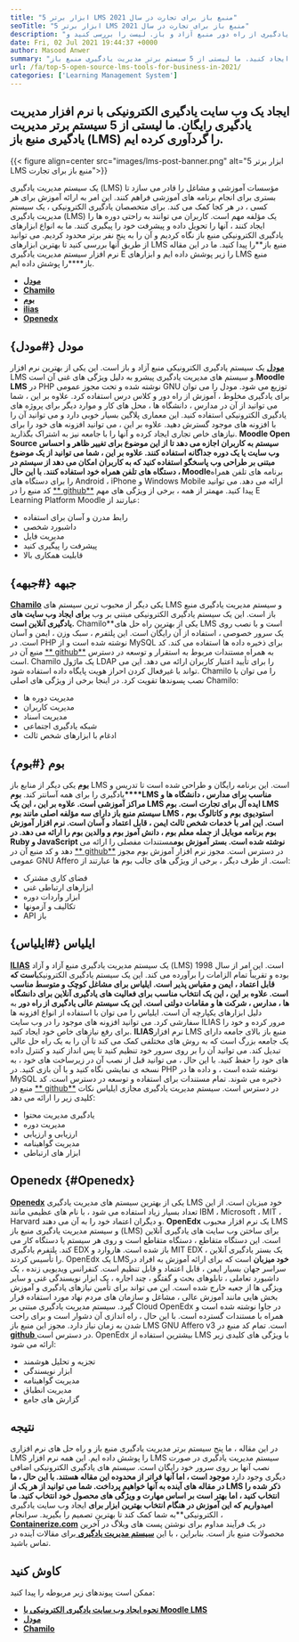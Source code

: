 ```yaml
---
title: "5 ابزار برتر LMS منبع باز برای تجارت در سال 2021" 
seoTitle: "5 ابزار برتر LMS منبع باز برای تجارت در سال 2021" 
description: "ایجاد یک وب سایت یادگیری الکترونیکی با یک سیستم یادگیری از راه دور منبع آزاد و باز. لیست را بررسی کنید و LMS یادگیری الکترونیکی مناسب را برای تجارت انتخاب کنید." 
date: Fri, 02 Jul 2021 19:44:37 +0000
author: Masood Anwer
summary: "یک وب سایت یادگیری الکترونیکی با نرم افزار مدیریت یادگیری رایگان ایجاد کنید. ما لیستی از 5 سیستم برتر مدیریت یادگیری منبع باز (LMS) را گردآوری کرده ایم." 
url: /fa/top-5-open-source-lms-tools-for-business-in-2021/
categories: ['Learning Management System']
---
```


## ایجاد یک وب سایت یادگیری الکترونیکی با نرم افزار مدیریت یادگیری رایگان. ما لیستی از 5 سیستم برتر مدیریت یادگیری منبع باز (LMS) را گردآوری کرده ایم.

{{< figure align=center src="images/lms-post-banner.png" alt="5 ابزار برتر LMS منبع باز برای تجارت">}}

یک سیستم مدیریت یادگیری (LMS) مؤسسات آموزشی و مشاغل را قادر می سازد تا بستری برای انجام برنامه های آموزشی فراهم کنند. این امر به ارائه آموزش برای هر کسی ، در هر کجا کمک می کند. برای متخصصان یادگیری الکترونیکی ، یک سیستم مدیریت یادگیری (LMS) یک مؤلفه مهم است. کاربران می توانند به راحتی دوره ها را ایجاد کنند ، آنها را تحویل داده و پیشرفت خود را پیگیری کنند. ما به انواع ابزارهای یادگیری الکترونیکی منبع باز نگاه کردیم و آن را به پنج نفر برتر محدود کردیم. می توانید از طریق آنها بررسی کنید تا بهترین ابزارهای LMS منبع باز**را پیدا کنید.
ما در این مقاله نرم افزار سیستم مدیریت یادگیری E را زیر پوشش داده ایم و ابزارهای LMS منبع باز****را پوشش داده ایم.
* [ **مودل** ][1]
* [ **Chamilo** ][2]
* [ **بوم** ][3]
* [ **ilias** ][4]
* [ **Openedx** ][5]

## مودل {#مودل}

[ **مودل**][6] یک سیستم یادگیری الکترونیکی منبع آزاد و باز است. این یکی از بهترین نرم افزار LMS و سیستم های مدیریت یادگیری پیشرو به دلیل ویژگی های غنی آن است.**Moodle LMS** در PHP نوشته شده و تحت مجوز عمومی GNU توزیع می شود. مودل را می توان برای یادگیری مخلوط ، آموزش از راه دور و کلاس درس استفاده کرد. علاوه بر این ، شما می توانید از آن در مدارس ، دانشگاه ها ، محل های کار و موارد دیگر برای پروژه های یادگیری الکترونیکی استفاده کنید. این معماری پلاگین بسیار خوبی دارد و می توانید آن را با افزونه های موجود گسترش دهید. علاوه بر این ، می توانید افزونه های خود را برای نیازهای خاص تجاری ایجاد کرده و آنها را با جامعه نیز به اشتراک بگذارید.
**Moodle Open Source **سیستم به کاربران اجازه می دهد تا از این موضوع برای تغییر ظاهر و احساس وب سایت یا یک دوره جداگانه استفاده کنند. علاوه بر این ، شما می توانید از یک موضوع مبتنی بر طراحی وب پاسخگو استفاده کنید که به کاربران امکان می دهد از سیستم در دستگاه های تلفن همراه خود استفاده کنند. با این حال ،** Moodle**برنامه های تلفن همراه را برای دستگاه های Android ، iPhone و Windows Mobile ارائه می دهد. می توانید کد منبع را در [** github**][7] پیدا کنید.
مهمتر از همه ، برخی از ویژگی های مهم E Learning Platform Moodle عبارتند از:
  * رابط مدرن و آسان برای استفاده
  * داشبورد شخصی
  * مدیریت فایل
  * پیشرفت را پیگیری کنید
  * قابلیت همکاری بالا

## جبهه {#جبهه}

[ **Chamilo**][8] یکی دیگر از محبوب ترین سیستم های LMS و سیستم مدیریت یادگیری منبع باز است. این یک سیستم یادگیری الکترونیکی مبتنی بر وب **برای ایجاد وب سایت های یادگیری آنلاین است.** Chamilo**یکی از بهترین راه حل های LMS است و با نصب روی یک سرور خصوصی ، استفاده از آن رایگان است. این پلتفرم ، سبک وزن ، ایمن و آسان است. در PHP نوشته شده است و از MySQL برای ذخیره داده ها استفاده می کند. کد منبع آن در [** github**][9] به همراه مستندات مربوط به استقرار و توسعه در دسترس است. Chamilo یک ماژول LDAP را برای تأیید اعتبار کاربران ارائه می دهد. این می تواند با غیرفعال کردن احراز هویت پایگاه داده استفاده شود. Chamilo را می توان با نصب پسوندها تقویت کرد.
در اینجا برخی از ویژگی های اصلی Chamilo:
  * مدیریت دوره ها
  * مدیریت کاربران
  * مدیریت اسناد
  * شبکه یادگیری اجتماعی
  * ادغام با ابزارهای شخص ثالث

## بوم {#بوم}

[ **بوم**][10] یکی دیگر از منابع باز LMS است. این برنامه رایگان و طراحی شده است تا تدریس و یادگیری را برای همه آسانتر کند. **بوم****LMS مناسب برای مدارس **، دانشگاه ها و مراکز آموزشی است. علاوه بر این ، این یک LMS ایده آل برای تجارت است.** بوم LMS **سیستم منبع باز دارای سه مؤلفه اصلی مانند بوم LMS ، استودیوی بوم و کاتالوگ بوم است. این امر با خدمات شخص ثالث ایمن ، قابل اعتماد و آسان است.** نرم افزار آموزش بوم **برنامه موبایل از جمله معلم بوم ، دانش آموز بوم و والدین بوم را ارائه می دهد. در Ruby و JavaScript نوشته شده است.** بستر آموزش بوم**مستندات مفصلی را ارائه می دهد و کد منبع آن در [** github**][11] در دسترس است. مجوز نرم افزار آموزش بوم مجوز عمومی GNU Affero است.
از طرف دیگر ، برخی از ویژگی های جالب بوم ها عبارتند از:
  * فضای کاری مشترک
  * ابزارهای ارتباطی غنی
  * ابزار واردات دوره
  * تکالیف و آزمونها
  * API باز

## ایلیاس {#ایلیاس}

[ **ILIAS**][12] یک سیستم مدیریت یادگیری منبع آزاد و آزاد (LMS) است. این امر از سال 1998 بوده و تقریباً تمام الزامات را برآورده می کند. این یک سیستم یادگیری الکترونیکی**است که قابل اعتماد ، ایمن و مقیاس پذیر است. ایلیاس برای مشاغل کوچک و متوسط ​​مناسب است. علاوه بر این ، این یک انتخاب مناسب برای فعالیت های یادگیری آنلاین برای دانشگاه ها ، مدارس ، شرکت ها و مقامات دولتی است. این یک سیستم عالی یادگیری از راه دور** به دلیل ابزارهای یکپارچه آن است. ایلیاس را می توان با استفاده از انواع افزونه ها سفارشی کرد. می توانید افزونه های موجود را در وب سایت ILIAS مرور کرده و خود را برای رفع نیازهای خاص خود ایجاد کنید.
**ILIAS**نرم افزار LMS منبع باز بالای جامعه دارای یک جامعه بزرگ است که به روش های مختلفی کمک می کند تا آن را به یک راه حل عالی تبدیل کند. می توانید آن را بر روی سرور خود تنظیم کنید تا پس انداز کنید و کنترل داده های خود را حفظ کنید. با این حال ، می توانید قبل از نصب آن در زیرساخت های خود ، به نسخه ی نمایشی نگاه کنید و با آن بازی کنید. در PHP نوشته شده است ، و داده ها در MySQL ذخیره می شوند. تمام مستندات برای استفاده و توسعه در دسترس است. کد منبع در [** github**][13] در دسترس است.
سیستم مدیریت یادگیری مجازی ایلیاس نکات کلیدی زیر را ارائه می دهد:
  * یادگیری مدیریت محتوا
  * مدیریت دوره
  * ارزیابی و ارزیابی
  * مدیریت گواهینامه
  * ابزار های ارتباطی

## Openedx {#Openedx}

[ **Openedx**][14] یکی از بهترین سیستم های مدیریت یادگیری LMS خود میزبان است. از این تعداد بسیار زیاد استفاده می شود ، با نام های عظیمی مانند IBM ، Microsoft ، MIT ، Harvard و دیگران اعتماد خود را به آن می دهند. **OpenEdx** یک نرم افزار محبوب LMS و سیستم مدیریت یادگیری منبع باز (LMS) برای ساختن وب سایت های یادگیری آنلاین است. این دستگاه متقاطع ، دستگاه متقاطع است و روی هر سیستم یا دستگاه کار می کند. پلتفرم یادگیری EDX باز شده است. هاروارد و MIT EDX ، یک بستر یادگیری آنلاین را تأسیس کردند. OpenEdx یک LMS**خود میزبان** است که برای ارائه آموزش به افراد در سراسر جهان بسیار ایمن ، قابل اعتماد و قابل تنظیم است.
کنفرانس ویدیویی زنده ، یک داشبورد تعاملی ، تابلوهای بحث و گفتگو ، چند اجاره ، یک ابزار نویسندگی غنی و سایر ویژگی ها از جعبه خارج شده است. این می تواند برای تأمین نیازهای یادگیری و آموزش بخش هایی مانند آموزش عالی ، مشاغل و سازمان های مردم نهاد مورد استفاده قرار گیرد. سیستم مدیریت یادگیری مبتنی بر Cloud OpenEdx در جاوا نوشته شده است و همراه با مستندات گسترده است. با این حال ، راه اندازی آن دشوار است و برای راحت شدن به زمان نیاز دارد. مجوز این منبع باز LMS GNU Affero v3 است. تمام کد منبع در [ **github** ][15] در دسترس است.
OpenEdx بیشترین استفاده از LMS با ویژگی های کلیدی زیر ارائه می شود:
  * تجزیه و تحلیل هوشمند
  * ابزار نویسندگی
  * مدیریت گواهینامه
  * مدیریت انطباق
  * گزارش های جامع

## نتیجه
در این مقاله ، ما پنج سیستم برتر مدیریت یادگیری منبع باز و راه حل های نرم افزاری LMS را پوشش داده ایم. این همه نرم افزار LMS سیستم مدیریت یادگیری در صورت نصب آنها بر روی سرور خود رایگان است. سیستم های یادگیری الکترونیکی اضافی دیگری وجود دارد **موجود است ، اما آنها فراتر از محدوده این مقاله هستند. با این حال ، ما در مقاله های آینده به آنها خواهیم پرداخت. شما می توانید از هر یک از LMS ذکر شده را انتخاب کنید ، اما بهتر است بر اساس مهارت و ویژگی های محصول خود انتخاب کنید. ما امیدواریم که این آموزش در هنگام انتخاب بهترین ابزار برای** ایجاد وب سایت یادگیری الکترونیکی**به شما کمک کند تا بهترین تصمیم را بگیرید.
سرانجام ، [ **Containerize.com**][16] در یک فرآیند مداوم برای نوشتن پست های وبلاگ در آخرین محصولات منبع باز است. بنابراین ، با این [**سیستم مدیریت یادگیری** ][17] برای مقالات آینده در تماس باشید.

## کاوش کنید
ممکن است پیوندهای زیر مربوطه را پیدا کنید:
* [ **نحوه ایجاد وب سایت یادگیری الکترونیکی با Moodle LMS** ][18]
* [ **مودل** ][19]
* [ **Chamilo** ][20]



[1]: #Moodle
[2]: #Chamilo
[3]: #Canvas
[4]: #ILIAS
[5]: #OpenEdx
[6]: https://moodle.org/
[7]: https://github.com/moodle/moodle
[8]: https://chamilo.org/en/
[9]: https://github.com/chamilo/chamilo-lms
[10]: https://www.instructure.com/canvas
[11]: https://github.com/instructure/canvas-lms
[12]: https://www.ilias.de/en/
[13]: https://github.com/ILIAS-eLearning/ILIAS
[14]: https://open.edx.org/
[15]: https://github.com/edx/edx-platform
[16]: https://containerize.com
[17]: https://blog.containerize.com/category/learning-management-system/
[18]: https://blog.containerize.com/learning-management-system/how-to-create-e-learning-platform-with-moodle-lms/
[19]: https://products.containerize.com/lms/moodle/
[20]: https://products.containerize.com/lms/chamilo/

